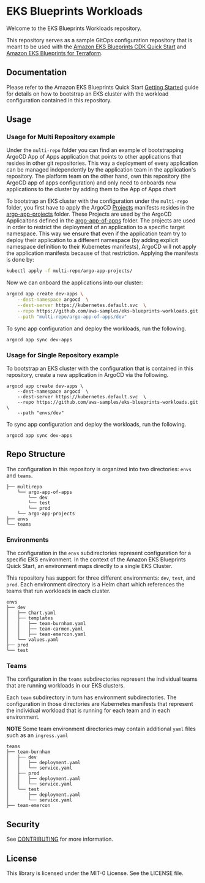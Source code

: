 # EKS Blueprints Workloads

Welcome to the EKS Blueprints Workloads repository.

This repository serves as a sample GitOps configuration repository that is meant to be used with the [Amazon EKS Blueprints CDK Quick Start](https://github.com/aws-quickstart/cdk-eks-blueprints) and [Amazon EKS Blueprints for Terraform](https://github.com/aws-ia/terraform-aws-eks-blueprints).

## Documentation  

Please refer to the Amazon EKS Blueprints Quick Start [Getting Started](https://aws-quickstart.github.io/cdk-eks-blueprints/getting-started/) guide for details on how to bootstrap an EKS cluster with the workload configuration contained in this repository.

## Usage

### Usage for Multi Repository example

Under the `multi-repo` folder you can find an example of bootstrapping ArgoCD App of Apps application that points to other applications that resides in other git repositories. This way a deployment of every application can be managed independently by the application team in the application's repository. The platform team on the other hand, own this repository (the ArgoCD app of apps configuration) and only need to onboards new applications to the cluster by adding them to the App of Apps chart

To bootstrap an EKS cluster with the configuration under the `multi-repo` folder, you first have to apply the ArgoCD [Projects](https://argo-cd.readthedocs.io/en/stable/user-guide/projects/) manifests resides in the [argo-app-projects](./multi-repo/argo-app-projects/) folder. These Projects are used by the ArgoCD Applicaitons defined in the [argo-app-of-apps](./multi-repo/argo-app-of-apps/) folder. The projects are used in order to restrict the deployment of an application to a specific target namespace. This way we ensure that even if the application team try to deploy their application to a different namespace (by adding explicit namespace definition to their Kubernetes manifests), ArgoCD will not apply the application manifests because of that restriction. Applying the manifests is done by:

```bash
kubectl apply -f multi-repo/argo-app-projects/
```

Now we can onboard the applications into our cluster:

```bash
argocd app create dev-apps \
    --dest-namespace argocd  \
    --dest-server https://kubernetes.default.svc  \
    --repo https://github.com/aws-samples/eks-blueprints-workloads.git \
    --path "multi-repo/argo-app-of-apps/dev"
```

To sync app configuration and deploy the workloads, run the following.

```
argocd app sync dev-apps 
```

### Usage for Single Repository example

To bootstrap an EKS cluster with the configuration that is contained in this repository, create a new application in ArgoCD via the following.

```
argocd app create dev-apps \
    --dest-namespace argocd  \
    --dest-server https://kubernetes.default.svc  \
    --repo https://github.com/aws-samples/eks-blueprints-workloads.git \
    --path "envs/dev"
```

To sync app configuration and deploy the workloads, run the following.

```
argocd app sync dev-apps 
```

## Repo Structure

The configuration in this repository is organized into two directories: `envs` and `teams`.

```
├── multirepo
    └── argo-app-of-apps
        └── dev
        └── test
        └── prod
    └── argo-app-projects
├── envs
└── teams
```

### Environments

The configuration in the `envs` subdirectories represent configuration for a specific EKS environment. In the context of the Amazon EKS Blueprints Quick Start, an environment maps directly to a single EKS Cluster.

This repository has support for three different environments: `dev`, `test`, and `prod`. Each environment directory is a Helm chart which references the teams that run workloads in each cluster.

```
envs
├── dev
│   ├── Chart.yaml
│   ├── templates
│   │   ├── team-burnham.yaml
│   │   ├── team-carmen.yaml
│   │   ├── team-emercon.yaml
│   └── values.yaml
├── prod
└── test
```

### Teams

The configuration in the `teams` subdirectories represent the individual teams that are running workloads in our EKS clusters.

Each `team` subdirectory in turn has environment subdirectories. The configuration in those directories are Kubernetes manifests that represent the individual workload that is running for each team and in each environment.

**NOTE** Some team environment directories may contain additional `yaml` files such as an `ingress.yaml`

```
teams
├── team-burnham
│   ├── dev
│   │   ├── deployment.yaml
│   │   └── service.yaml
│   ├── prod
│   │   ├── deployment.yaml
│   │   └── service.yaml
│   └── test
│       ├── deployment.yaml
│       └── service.yaml
├── team-emercon

```

## Security

See [CONTRIBUTING](CONTRIBUTING.md#security-issue-notifications) for more information.

## License

This library is licensed under the MIT-0 License. See the LICENSE file.
